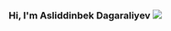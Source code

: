 ### Hi, I'm Asliddinbek Dagaraliyev <img src="https://media2.giphy.com/media/gM5qFksULw54NMWyry/giphy.gif?cid=ecf05e47q8nr7ljwcwdnoo0xb7vtyt5fztplwvwj5q6msa3j&rid=giphy.gif&ct=s" widht="100px">

